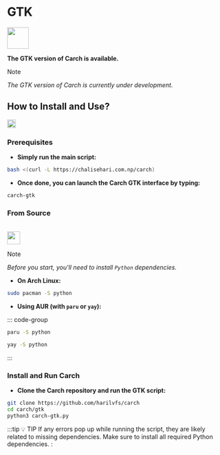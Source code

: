# GTK
<img src="https://cdn-icons-png.flaticon.com/128/9521/9521756.png" width="50" />

**The GTK version of Carch is available.**

> [!NOTE]
> *The GTK version of Carch is currently under development.*

## **How to Install and Use?**

<img src="https://cdn-icons-png.flaticon.com/128/1634/1634155.png" width="20" />

### Prerequisites

- **Simply run the main script:**

```bash
bash <(curl -L https://chalisehari.com.np/carch)
```

- **Once done, you can launch the Carch GTK interface by typing:**


```bash
carch-gtk
```


### From Source
<br>
<img src="https://cdn-icons-png.flaticon.com/128/14849/14849647.png" width="30" />

> [!NOTE]
> *Before you start, you'll need to install `Python` dependencies.*

- **On Arch Linux:**

```bash
sudo pacman -S python
```

- **Using AUR (with `paru` or `yay`):**

::: code-group

```bash [<i class="devicon-archlinux-plain"></i> Paru]
paru -S python

```

```bash [<i class="devicon-archlinux-plain"></i> Yay]
yay -S python
```

:::

### Install and Run Carch

- **Clone the Carch repository and run the GTK script:**

```bash
git clone https://github.com/harilvfs/carch 
cd carch/gtk
python3 carch-gtk.py
```

:::tip :bulb: TIP
If any errors pop up while running the script, they are likely related to missing dependencies. Make sure to install all required Python dependencies.
:
